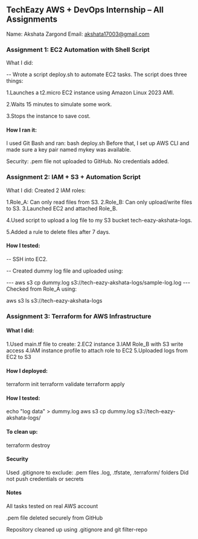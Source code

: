 ## TechEazy AWS + DevOps Internship – All Assignments
Name: Akshata Zargond
Email: akshata17003@gmail.com

 ### Assignment 1: EC2 Automation with Shell Script
What I did:

-- Wrote a script deploy.sh to automate EC2 tasks.
The script does three things:

1.Launches a t2.micro EC2 instance using Amazon Linux 2023 AMI.

2.Waits 15 minutes to simulate some work.

3.Stops the instance to save cost.

#### How I ran it:

I used Git Bash and ran:
bash deploy.sh
Before that, I set up AWS CLI and made sure a key pair named mykey was available.

Security:
.pem file not uploaded to GitHub.
No credentials added.

### Assignment 2: IAM + S3 + Automation Script
What I did:
Created 2 IAM roles:

1.Role_A: Can only read files from S3.
2.Role_B: Can only upload/write files to S3.
3.Launched EC2 and attached Role_B.

4.Used script to upload a log file to my S3 bucket tech-eazy-akshata-logs.

5.Added a rule to delete files after 7 days.

#### How I tested:
 -- SSH into EC2.

-- Created dummy log file and uploaded using:

--- aws s3 cp dummy.log s3://tech-eazy-akshata-logs/sample-log.log
--- Checked from Role_A using:

aws s3 ls s3://tech-eazy-akshata-logs

### Assignment 3: Terraform for AWS Infrastructure

#### What I did:
1.Used main.tf file to create:
2.EC2 instance
3.IAM Role_B with S3 write access
4.IAM instance profile to attach role to EC2
5.Uploaded logs from EC2 to S3

#### How I deployed:

terraform init
terraform validate
terraform apply

#### How I tested:
echo "log data" > dummy.log
aws s3 cp dummy.log s3://tech-eazy-akshata-logs/

#### To clean up:
terraform destroy

####  Security 
Used .gitignore to exclude:
.pem files
.log, .tfstate, .terraform/ folders
Did not push credentials or secrets



#### Notes
All tasks tested on real AWS account

.pem file deleted securely from GitHub

Repository cleaned up using .gitignore and git filter-repo
